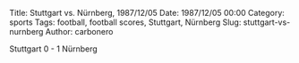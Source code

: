 Title: Stuttgart vs. Nürnberg, 1987/12/05
Date: 1987/12/05 00:00
Category: sports
Tags: football, football scores, Stuttgart, Nürnberg
Slug: stuttgart-vs-nurnberg
Author: carbonero


Stuttgart 0 - 1 Nürnberg

